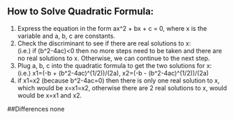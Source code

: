 ## How to Solve Quadratic Formula:
1. Express the equation in the form ax^2 + bx + c = 0, where x is the variable and
 a, b, c are constants.  
2. Check the discriminant to see if there are real solutions to x:  
(i.e.) if (b^2-4ac)<0 then no more steps need to be taken and there are no real solutions to x. Otherwise, we can continue to the next step.
3. Plug a, b, c into the quadratic formula to get the two solutions for x:  
(i.e.) x1=(-b + (b^2-4ac)^(1/2))/(2a), x2=(-b - (b^2-4ac)^(1/2))/(2a)  
3. if x1=x2 (because b^2-4ac=0) then there is only one real solution to x, which would be x=x1=x2, otherwise
there are  2 real solutions to x, would would be x=x1 and x2.

##Differences
none